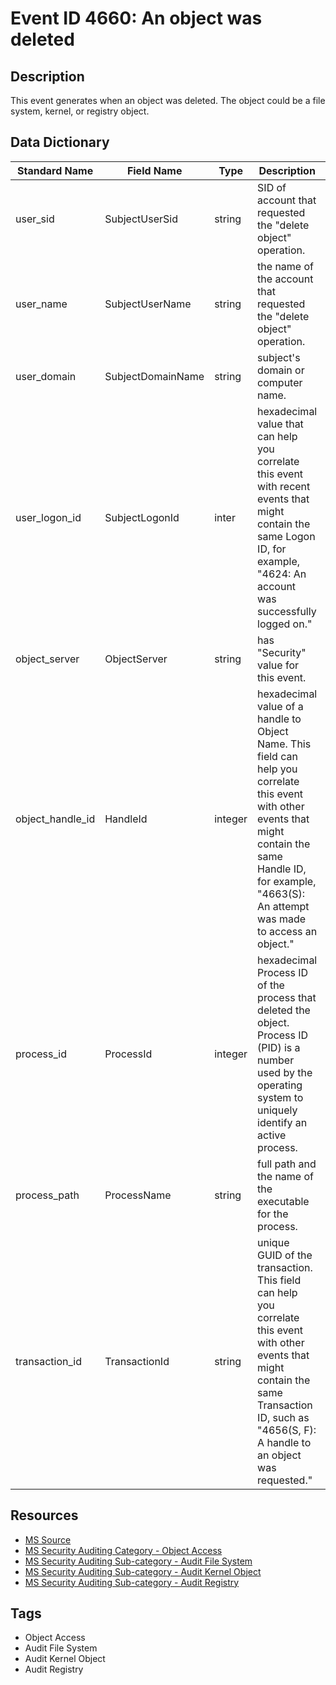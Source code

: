 # Event ID 4660: An object was deleted

## Description
This event generates when an object was deleted. The object could be a file system, kernel, or registry object.

## Data Dictionary
|Standard Name|Field Name|Type|Description|Sample Value|
|---|---|---|---|---|
|user_sid|SubjectUserSid|string|SID of account that requested the "delete object" operation.|S-1-5-21-3457937927-2839227994-823803824-1104|
|user_name|SubjectUserName|string|the name of the account that requested the "delete object" operation.|dadmin|
|user_domain|SubjectDomainName|string|subject's domain or computer name.|CONTOSO|
|user_logon_id|SubjectLogonId|inter|hexadecimal value that can help you correlate this event with recent events that might contain the same Logon ID, for example, "4624: An account was successfully logged on."|0x4367b|
|object_server|ObjectServer|string|has "Security" value for this event.|Security|
|object_handle_id|HandleId|integer|hexadecimal value of a handle to Object Name. This field can help you correlate this event with other events that might contain the same Handle ID, for example, "4663(S): An attempt was made to access an object."|0x1678|
|process_id|ProcessId|integer|hexadecimal Process ID of the process that deleted the object. Process ID (PID) is a number used by the operating system to uniquely identify an active process.|0xef0|
|process_path|ProcessName|string|full path and the name of the executable for the process.|C:\Windows\explorer.exe|
|transaction_id|TransactionId|string|unique GUID of the transaction. This field can help you correlate this event with other events that might contain the same Transaction ID, such as "4656(S, F): A handle to an object was requested."|{00000000-0000-0000-0000-000000000000}|

## Resources
* [MS Source](https://github.com/MicrosoftDocs/windows-itpro-docs/blob/master/windows/security/threat-protection/auditing/event-4660.md)
* [MS Security Auditing Category - Object Access](https://docs.microsoft.com/en-us/windows/security/threat-protection/auditing/advanced-security-audit-policy-settings#object-access)
* [MS Security Auditing Sub-category - Audit File System](https://github.com/MicrosoftDocs/windows-itpro-docs/tree/master/windows/security/threat-protection/auditing/audit-file-system.md)
* [MS Security Auditing Sub-category - Audit Kernel Object](https://github.com/MicrosoftDocs/windows-itpro-docs/tree/master/windows/security/threat-protection/auditing/audit-kernel-object.md)
* [MS Security Auditing Sub-category - Audit Registry](https://github.com/MicrosoftDocs/windows-itpro-docs/tree/master/windows/security/threat-protection/auditing/audit-registry.md)

## Tags
* Object Access
* Audit File System
* Audit Kernel Object
* Audit Registry